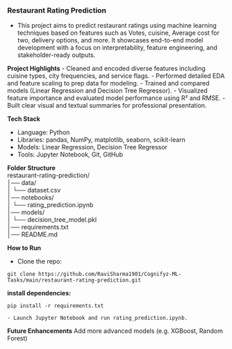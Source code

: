 ### Restaurant Rating Prediction
- This project aims to predict restaurant ratings using machine learning techniques based on features such as Votes, cuisine, Average cost for two, delivery options, and more. It showcases end-to-end model development with a focus on interpretability, feature engineering, and stakeholder-ready outputs.

__Project Highlights__
        - Cleaned and encoded diverse features including cuisine types, city frequencies, and service flags.
        - Performed detailed EDA and feature scaling to prep data for modeling.
        - Trained and compared models (Linear Regression and Decision Tree Regressor).
        - Visualized feature importance and evaluated model performance using R² and RMSE.
        - Built clear visual and textual summaries for professional presentation.

__Tech Stack__
- Language: Python
- Libraries: pandas, NumPy, matplotlib, seaborn, scikit-learn
- Models: Linear Regression, Decision Tree Regressor
- Tools: Jupyter Notebook, Git, GitHub

__Folder Structure__        
restaurant-rating-prediction/   
│── data/    
│   └── dataset.csv    
│── notebooks/          
│   └── rating_prediction.ipynb           
│── models/             
│   └── decision_tree_model.pkl         
│── requirements.txt          
│── README.md   

__How to Run__   
   - Clone the repo: 
        
    git clone https://github.com/RaviSharma1901/Cognifyz-ML-Tasks/main/restaurant-rating-prediction.git

__install dependencies:__    

    pip install -r requirements.txt

    - Launch Jupyter Notebook and run rating_prediction.ipynb.

__Future Enhancements__
Add more advanced models (e.g. XGBoost, Random Forest)
